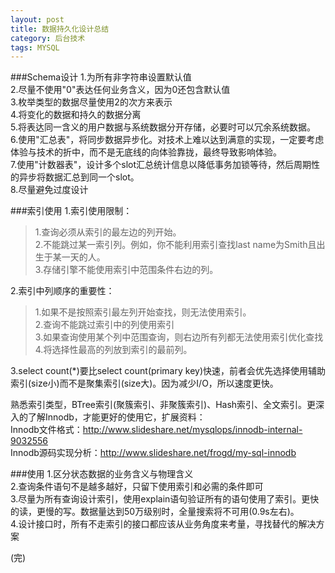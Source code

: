 ```yaml
---
layout: post
title: 数据持久化设计总结
category: 后台技术
tags: MYSQL
---
```


###Schema设计
1.为所有非字符串设置默认值    
2.尽量不使用"0"表达任何业务含义，因为0还包含默认值    
3.枚举类型的数据尽量使用2的次方来表示        
4.将变化的数据和持久的数据分离    
5.将表达同一含义的用户数据与系统数据分开存储，必要时可以冗余系统数据。    
6.使用"汇总表"，将同步数据异步化。对技术上难以达到满意的实现，一定要考虑体验与技术的折中，而不是无底线的向体验靠拢，最终导致影响体验。    
7.使用"计数器表"，设计多个slot汇总统计信息以降低事务加锁等待，然后周期性的异步将数据汇总到同一个slot。    
8.尽量避免过度设计    

###索引使用
1.索引使用限制：    
> 1.查询必须从索引的最左边的列开始。    
> 2.不能跳过某一索引列。例如，你不能利用索引查找last name为Smith且出生于某一天的人。    
> 3.存储引擎不能使用索引中范围条件右边的列。   
 
2.索引中列顺序的重要性：    
> 1.如果不是按照索引最左列开始查找，则无法使用索引。    
> 2.查询不能跳过索引中的列使用索引    
> 3.如果查询使用某个列中范围查询，则右边所有列都无法使用索引优化查找    
> 4.将选择性最高的列放到索引的最前列。 
   
3.select count(*)要比select count(primary key)快速，前者会优先选择使用辅助索引(size小)而不是聚集索引(size大)。因为减少I/O，所以速度更快。    

熟悉索引类型，BTree索引(聚簇索引、非聚簇索引)、Hash索引、全文索引。更深入的了解Innodb，才能更好的使用它，扩展资料：  
Innodb文件格式：http://www.slideshare.net/mysqlops/innodb-internal-9032556    
Innodb源码实现分析：http://www.slideshare.net/frogd/my-sql-innodb

###使用
1.区分状态数据的业务含义与物理含义    
2.查询条件语句不是越多越好，只留下使用索引和必需的条件即可    
3.尽量为所有查询设计索引，使用explain语句验证所有的语句使用了索引。更快的读，更慢的写。数据量达到50万级别时，全量搜索将不可用(0.9s左右)。    
4.设计接口时，所有不走索引的接口都应该从业务角度来考量，寻找替代的解决方案    


(完)




